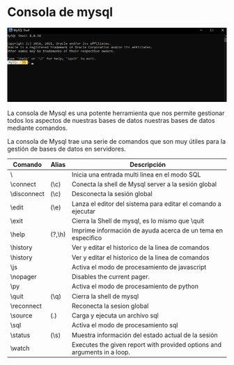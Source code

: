 # Consola de mysql

![](images/3-consola-mysql/consola-mysql.png)

La consola de Mysql es una potente herramienta que nos permite gestionar todos los aspectos de nuestras bases de datos
nuestras bases de datos mediante comandos.

La consola de Mysql trae una serie de comandos que son muy útiles para la gestión de bases de datos en servidores.

|Comando        |Alias      |Descripción                                                                                |
|---	        |---        |---	                                                                                    |
|\              |           |Inicia una entrada multi linea en el modo SQL                                              |
|\connect       |   (\c)    |Conecta la shell de Mysql server a la sesión global                                        |
|\disconnect    |   (\c)    |Desconecta la sesión global                                                                |
|\edit          |   (\e)    |Lanza el editor del sistema para editar el comando a ejecutar                              |
|\exit          |           |Cierra la Shell de mysql, es lo mismo que \quit                                            |
|\help          |  (\?,\h)  |Imprime información de ayuda acerca de un tema en especifico                               |
|\history       |           |Ver y editar el historico de la linea de comandos                                          |
|\history       |           |Ver y editar el historico de la linea de comandos                                          |
|\js            |           | Activa el modo de procesamiento de javascript                                             |
|\nopager       |           |Disables the current pager.                                                                |
|\py            |           |   Activa el modo de procesamiento de python                                            |
|\quit          |   (\q)    |  Cierra la shell de mysql                                                                 |        
|\reconnect     |           | Reconecta la sesion global                                                           |    
|\source        |   (\.)    |    Carga y ejecuta un archivo sql                                   |     
|\sql           |           |   Activa el modo de procesamiento sql  |                                                   
|\status        |   (\s)    |  Muestra información del estado actual de la sesión                                   |                 
|\watch         |           |    Executes the given report with provided options and arguments in a loop.               |
